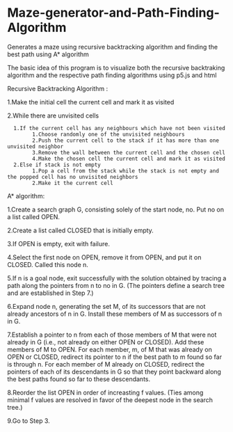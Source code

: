 # Maze-generator-and-Path-Finding-Algorithm
Generates a maze using recursive backtracking algorithm and finding the best path using A* algorithm

The basic idea of this program is to visualize both the recursive backtraking algorithm and the respective path finding algorithms
using p5.js and html




Recursive Backtracking Algorithm :
 
 1.Make the initial cell the current cell and mark it as visited
 
 2.While there are unvisited cells
      
      1.If the current cell has any neighbours which have not been visited
            1.Choose randomly one of the unvisited neighbours
            2.Push the current cell to the stack if it has more than one unvisited neighbor
            3.Remove the wall between the current cell and the chosen cell
            4.Make the chosen cell the current cell and mark it as visited
      2.Else if stack is not empty
            1.Pop a cell from the stack while the stack is not empty and the popped cell has no unvisited neighbors
            2.Make it the current cell
            
            







A* algorithm:

1.Create a search graph G, consisting solely of the start node, no. Put no on a list called OPEN.

2.Create a list called CLOSED that is initially empty.

3.If OPEN is empty, exit with failure.

4.Select the first node on OPEN, remove it from OPEN, and put it on CLOSED. Called this node n.

5.If n is a goal node, exit successfully with the solution obtained by tracing a path along the pointers from n to no in G. (The pointers  define a search tree and are established in Step 7.)

6.Expand node n, generating the set M, of its successors that are not already ancestors of n in G. Install these members of M as      successors of n in G.

7.Establish a pointer to n from each of those members of M that were not already in G (i.e., not already on either OPEN or CLOSED). Add    these members of M to OPEN. For each member, m, of M that was already on OPEN or CLOSED, redirect its pointer to n if the best path to m found so far is through n. For each member of M already on CLOSED, redirect the pointers of each of its descendants in G so that they point backward along the best paths found so far to these descendants.

8.Reorder the list OPEN in order of increasting f values. (Ties among minimal f values are resolved in favor of the deepest node in the search tree.)

9.Go to Step 3.
